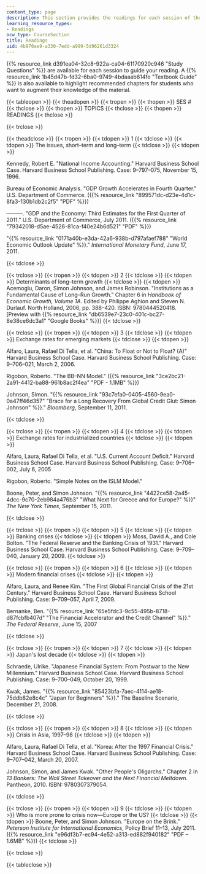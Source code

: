 ```yaml
---
content_type: page
description: This section provides the readings for each session of the course.
learning_resource_types:
- Readings
ocw_type: CourseSection
title: Readings
uid: 4b970ae9-a330-7edd-a999-5d96261d3324
---
```


{{% resource_link d391ea04-32c8-922a-ca04-61170920c946 "Study Questions" %}} are available for each session to guide your reading. A {{% resource_link 1b45d47b-fd32-6ba0-9749-4bdaaab614fe "Textbook Guide" %}} is also available to highlight recommended chapters for students who want to augment their knowledge of the material.

{{< tableopen >}}
{{< theadopen >}}
{{< tropen >}}
{{< thopen >}}
SES #
{{< thclose >}}
{{< thopen >}}
TOPICS
{{< thclose >}}
{{< thopen >}}
READINGS
{{< thclose >}}

{{< trclose >}}

{{< theadclose >}}
{{< tropen >}}
{{< tdopen >}}
1
{{< tdclose >}}
{{< tdopen >}}
The issues, short–term and long–term
{{< tdclose >}}
{{< tdopen >}}


Kennedy, Robert E. "National Income Accounting." Harvard Business School Case. Harvard Business School Publishing. Case: 9–797–075, November 15, 1996.

Bureau of Economic Analysis. "GDP Growth Accelerates in Fourth Quarter." U.S. Department of Commerce. ({{% resource_link "899571dc-d23e-4d1c-8fa3-130b1db2c2f5" "PDF" %}})

———. "GDP and the Economy: Third Estimates for the First Quarter of 2011." U.S. Department of Commerce, July 2011. ({{% resource_link "79342018-d5ae-4526-81ca-f40e24b6d521" "PDF" %}})

"{{% resource_link "0171a40b-e3da-42a6-938b-d797afaef788" "World Economic Outlook Update" %}}." _International Monetary Fund_, June 17, 2011.


{{< tdclose >}}

{{< trclose >}}
{{< tropen >}}
{{< tdopen >}}
2
{{< tdclose >}}
{{< tdopen >}}
Determinants of long–term growth
{{< tdclose >}}
{{< tdopen >}}
Acemoglu, Daron, Simon Johnson, and James Robinson. "Institutions as a Fundamental Cause of Long–Run Growth." Chapter 6 in _Handbook of Economic Growth, Volume 1A_. Edited by Philippe Aghion and Steven N. Durlauf. North Holland, 2006, pp. 388–420. ISBN: 9780444520418. \[Preview with {{% resource_link "db6539e7-23c0-401c-bc27-8e38ce6dc3a1" "Google Books" %}}\]
{{< tdclose >}}

{{< trclose >}}
{{< tropen >}}
{{< tdopen >}}
3
{{< tdclose >}}
{{< tdopen >}}
Exchange rates for emerging markets
{{< tdclose >}}
{{< tdopen >}}


Alfaro, Laura, Rafael Di Tella, et al. "China: To Float or Not to Float? (A)" Harvard Business School Case. Harvard Business School Publishing. Case: 9–706–021, March 2, 2006.

Rigobon, Roberto. "The BB–NN Model." ({{% resource_link "3ce2bc21-2a91-4412-ba88-961b8ac2f4ea" "PDF - 1.1MB" %}})

Johnson, Simon. "{{% resource_link "93c7efa0-0405-4560-9ea0-0a47ff46d357" "Brace for a Long Recovery From Global Credit Glut: Simon Johnson" %}}." _Bloomberg_, September 11, 2011.


{{< tdclose >}}

{{< trclose >}}
{{< tropen >}}
{{< tdopen >}}
4
{{< tdclose >}}
{{< tdopen >}}
Exchange rates for industrialized countries
{{< tdclose >}}
{{< tdopen >}}


Alfaro, Laura, Rafael Di Tella, et al. "U.S. Current Account Deficit." Harvard Business School Case. Harvard Business School Publishing. Case: 9–706–002, July 6, 2005

Rigobon, Roberto. "Simple Notes on the ISLM Model." 

Boone, Peter, and Simon Johnson. "{{% resource_link "4422ce58-2a45-4dcc-9c70-2eb984a476b3" "What Next for Greece and for Europe?" %}}" _The New York Times_, September 15, 2011.


{{< tdclose >}}

{{< trclose >}}
{{< tropen >}}
{{< tdopen >}}
5
{{< tdclose >}}
{{< tdopen >}}
Banking crises
{{< tdclose >}}
{{< tdopen >}}
Moss, David A., and Cole Bolton. "The Federal Reserve and the Banking Crisis of 1931." Harvard Business School Case. Harvard Business School Publishing. Case: 9–709–040, January 20, 2009.
{{< tdclose >}}

{{< trclose >}}
{{< tropen >}}
{{< tdopen >}}
6
{{< tdclose >}}
{{< tdopen >}}
Modern financial crises
{{< tdclose >}}
{{< tdopen >}}


Alfaro, Laura, and Renee Kim. "The First Global Financial Crisis of the 21st Century." Harvard Business School Case. Harvard Business School Publishing. Case: 9–709–057, April 7, 2009.

Bernanke, Ben. "{{% resource_link "65e5fdc3-9c55-495b-8718-d87fcbfb407d" "The Financial Accelerator and the Credit Channel" %}}." _The Federal Reserve_, June 15, 2007


{{< tdclose >}}

{{< trclose >}}
{{< tropen >}}
{{< tdopen >}}
7
{{< tdclose >}}
{{< tdopen >}}
Japan's lost decade
{{< tdclose >}}
{{< tdopen >}}


Schraede, Ulrike. "Japanese Financial System: From Postwar to the New Millennium." Harvard Business School Case. Harvard Business School Publishing. Case: 9–700–049, October 20, 1999.

Kwak, James. "{{% resource_link "85423bfa-7aec-4114-ae18-75ddb82e8c4c" "Japan for Beginners" %}}." The Baseline Scenario, December 21, 2008.


{{< tdclose >}}

{{< trclose >}}
{{< tropen >}}
{{< tdopen >}}
8
{{< tdclose >}}
{{< tdopen >}}
Crisis in Asia, 1997–98
{{< tdclose >}}
{{< tdopen >}}


Alfaro, Laura, Rafael Di Tella, et al. "Korea: After the 1997 Financial Crisis." Harvard Business School Case. Harvard Business School Publishing. Case: 9–707–042, March 20, 2007.

Johnson, Simon, and James Kwak. "Other People's Oligarchs." Chapter 2 in _13 Bankers: The Wall Street Takeover and the Next Financial Meltdown_. Pantheon, 2010. ISBN: 9780307379054.


{{< tdclose >}}

{{< trclose >}}
{{< tropen >}}
{{< tdopen >}}
9
{{< tdclose >}}
{{< tdopen >}}
Who is more prone to crisis now—Europe or the US?
{{< tdclose >}}
{{< tdopen >}}
Boone, Peter, and Simon Johnson. "Europe on the Brink." _Peterson Institute for International Economics_, Policy Brief 11–13, July 2011. ({{% resource_link "e96df3b7-ec94-4e52-a313-ed882f940182" "PDF – 1.6MB" %}})
{{< tdclose >}}

{{< trclose >}}

{{< tableclose >}}